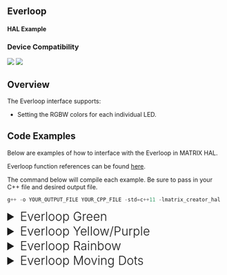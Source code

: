 <h2 style="padding-top:0">Everloop</h2>
<h4 style="padding-top:0">HAL Example</h4>

### Device Compatibility

<img class="creator-compatibility-icon" src="../../img/creator-icon.svg">
<img class="voice-compatibility-icon" src="../../img/voice-icon.svg">

## Overview

The Everloop interface supports:

- Setting the RGBW colors for each individual LED.

## Code Examples

Below are examples of how to interface with the Everloop in MATRIX HAL.

Everloop function references can be found [here](/matrix-hal/reference/everloop).

The command below will compile each example. Be sure to pass in your C++ file and desired output file.

```c++
g++ -o YOUR_OUTPUT_FILE YOUR_CPP_FILE -std=c++11 -lmatrix_creator_hal
```

<details markdown="1">
<summary style="font-size: 1.75rem; font-weight: 300;">Everloop Green</summary>
The following section shows how to set the Everloop to green. You can download this example <a href="https://github.com/matrix-io/matrix-hal-examples/blob/master/everloop/everloop_green.cpp" target="_blank">here</a>.

<h4 style="padding-top:0">Result</h4>

![](/matrix-hal/img/everloop_green.jpg)

<details markdown="1" open>
<summary style="font-size: 1.5rem; font-weight: 300;">Include Statements</summary>
To begin working with the Everloop you need to include these header files.

```c++
// System calls
#include <unistd.h>
// Input/output streams and functions
#include <iostream>

// Interfaces with Everloop
#include "matrix_hal/everloop.h"
// Holds data for Everloop
#include "matrix_hal/everloop_image.h"
// Communicates with MATRIX device
#include "matrix_hal/matrixio_bus.h"
```

</details>

<details markdown="1" open>
<summary style="font-size: 1.5rem; font-weight: 300;">Initial Setup</summary>
You'll then need to setup `MatrixIOBus` in order to communicate with the hardware on your MATRIX device.

```c++
int main() {
  // Create MatrixIOBus object for hardware communication
  matrix_hal::MatrixIOBus bus;
  // Initialize bus and exit program if error occurs
  if (!bus.Init()) return false;
```

</details>

<details markdown="1" open>
<summary style="font-size: 1.5rem; font-weight: 300;">Main Setup</summary>
Now we will create our `EverloopImage` and `Everloop` object and use it to set the Everloop to green for 10 seconds.

```c++
  // The following code is part of main()

  // Holds the number of LEDs on MATRIX device
  int ledCount = bus.MatrixLeds();
  // Create EverloopImage object, with size of ledCount
  matrix_hal::EverloopImage everloop_image(ledCount);
  // Create Everloop object
  matrix_hal::Everloop everloop;
  // Set everloop to use MatrixIOBus bus
  everloop.Setup(&bus);

  // For each led in everloop_image.leds, set led value
  for (matrix_hal::LedValue &led : everloop_image.leds) {
    led.red = 0;
    // Set green to 100
    led.green = 100;
    led.blue = 0;
    led.white = 0;
  }

  // Updates the Everloop on the MATRIX device
  everloop.Write(&everloop_image);

  // Output everloop status to console
  std::cout << "Everloop set to green for 10 seconds." << std::endl;
  
  for (int i = 0; i <= 10; i++) {
    // Output time remaining to console
    std::cout << "Time remaining (s) : " << 10 - i << std::endl;
    // Sleep for 1 second
    usleep(1000000);
  }

  // For each led in everloop_image.leds, set led value to 0
  for (matrix_hal::LedValue &led : everloop_image.leds) {
    // Turn off Everloop
    led.red = 0;
    led.green = 0;
    led.blue = 0;
    led.white = 0;
  }

  // Updates the Everloop on the MATRIX device
  everloop.Write(&everloop_image);

  return 0;
}
```

</details>

</details>

<details markdown="1">
<summary style="font-size: 1.75rem; font-weight: 300;">Everloop Yellow/Purple</summary>
The following section shows how to set the Everloop to yellow and purple (with color blending). You can download this example <a href="https://github.com/matrix-io/matrix-hal-examples/blob/master/everloop/everloop_yellow_purple.cpp" target="_blank">here</a>.

<h4 style="padding-top:0">Result</h4>

![](/matrix-hal/img/everloop_yellow_purple.jpg)

<details markdown="1" open>
<summary style="font-size: 1.5rem; font-weight: 300;">Include Statements</summary>
To begin working with the Everloop you need to include these header files.

```c++
// System calls
#include <unistd.h>
// Input/output streams and functions
#include <iostream>

// Interfaces with Everloop
#include "matrix_hal/everloop.h"
// Holds data for Everloop
#include "matrix_hal/everloop_image.h"
// Communicates with MATRIX device
#include "matrix_hal/matrixio_bus.h"
```

</details>

<details markdown="1" open>
<summary style="font-size: 1.5rem; font-weight: 300;">Initial Setup</summary>
You'll then need to setup `MatrixIOBus` in order to communicate with the hardware on your MATRIX device.

```c++
int main() {
  // Create MatrixIOBus object for hardware communication
  matrix_hal::MatrixIOBus bus;
  // Initialize bus and exit program if error occurs
  if (!bus.Init()) return false;
```

</details>

<details markdown="1" open>
<summary style="font-size: 1.5rem; font-weight: 300;">Main Setup</summary>
Now we will create our `EverloopImage` and `Everloop` object and use it to set the Everloop to yellow and purple for 10 seconds.

```c++
  // The following code is part of main()

  // Holds the number of LEDs on MATRIX device
  int ledCount = bus.MatrixLeds();
  // Create EverloopImage object, with size of ledCount
  matrix_hal::EverloopImage everloop_image(ledCount);
  // Create Everloop object
  matrix_hal::Everloop everloop;
  // Set everloop to use MatrixIOBus bus
  everloop.Setup(&bus);

  // For each led in everloop_image.leds, set led value
  for (int i = 0; i < everloop_image.leds.size(); i++) {
    // When remainder is zero set led to purple
    if (i % 2 == 0) {
      // Blending blue and red to make purple
      everloop_image.leds[i].blue = 40;
      everloop_image.leds[i].red = 40;
    }
    // Else set led to yellow
    else {
      // Blending green and red to make yellow
      everloop_image.leds[i].green = 40;
      everloop_image.leds[i].red = 60;
    }
  }

  // Updates the Everloop on the MATRIX device
  everloop.Write(&everloop_image);

  // Output everloop status to console
  std::cout << "Everloop set to yellow and purple for 10 seconds." << std::endl;

  for (int i = 0; i <= 10; i++) {
    // Output time remaining to console
    std::cout << "Time remaining (s) : " << 10 - i << std::endl;
    // Sleep for 1 second
    usleep(1000000);
  }

  // For each led in everloop_image.leds, set led value to 0
  for (matrix_hal::LedValue &led : everloop_image.leds) {
    // Turn off Everloop
    led.red = 0;
    led.green = 0;
    led.blue = 0;
    led.white = 0;
  }

  // Updates the Everloop on the MATRIX device
  everloop.Write(&everloop_image);

  return 0;
}
```

</details>

</details>

<details markdown="1">
<summary style="font-size: 1.75rem; font-weight: 300;">Everloop Rainbow</summary>
The following section shows how to set the Everloop to rainbow. You can download this example <a href="https://github.com/matrix-io/matrix-hal-examples/blob/master/everloop/everloop_rainbow.cpp" target="_blank">here</a>.

<h4 style="padding-top:0">Result</h4>

![](/matrix-hal/img/everloop_rainbow.gif)

<details markdown="1" open>
<summary style="font-size: 1.5rem; font-weight: 300;">Include Statements</summary>
To begin working with the Everloop you need to include these header files.

```c++
// System calls
#include <unistd.h>
// Input/output streams and functions
#include <iostream>
// Included for sin() function.
#include <cmath>

// Interfaces with Everloop
#include "matrix_hal/everloop.h"
// Holds data for Everloop
#include "matrix_hal/everloop_image.h"
// Communicates with MATRIX device
#include "matrix_hal/matrixio_bus.h"
```

</details>

<details markdown="1" open>
<summary style="font-size: 1.5rem; font-weight: 300;">Initial Setup</summary>
You'll then need to setup `MatrixIOBus` in order to communicate with the hardware on your MATRIX device.

```c++
int main() {
  // Create MatrixIOBus object for hardware communication
  matrix_hal::MatrixIOBus bus;
  // Initialize bus and exit program if error occurs
  if (!bus.Init()) return false;
```

</details>

<details markdown="1" open>
<summary style="font-size: 1.5rem; font-weight: 300;">Main Setup</summary>
Now we will create our `EverloopImage` and `Everloop` object and use it to set the Everloop to rainbow for 10 seconds.

```c++
  // The following code is part of main()

  // Holds the number of LEDs on MATRIX device
  int ledCount = bus.MatrixLeds();
  // Create EverloopImage object, with size of ledCount
  matrix_hal::EverloopImage everloop_image(ledCount);
  // Create Everloop object
  matrix_hal::Everloop everloop;
  // Set everloop to use MatrixIOBus bus
  everloop.Setup(&bus);

  // Variables used for sine wave rainbow logic
  float counter = 0;
  const float freq = 0.375;

  // 10 sec loop for rainbow effect 250*40000 microsec = 10 sec
  for (int i = 0; i <= 250; i++) {
    // For each led in everloop_image.leds, set led value
    for (matrix_hal::LedValue &led : everloop_image.leds) {
      // Sine waves 120 degrees out of phase for rainbow
      led.red =
          (std::sin(freq * counter + (M_PI / 180 * 240)) * 155 + 100) / 10;
      led.green =
          (std::sin(freq * counter + (M_PI / 180 * 120)) * 155 + 100) / 10;
      led.blue = (std::sin(freq * counter + 0) * 155 + 100) / 10;
      // If MATRIX Creator, increment by 0.51
      if (ledCount == 35) {
        counter = counter + 0.51;
      }
      // If MATRIX Voice, increment by 1.01
      if (ledCount == 18) {
        counter = counter + 1.01;
      }
    }

    // Updates the LEDs
    everloop.Write(&everloop_image);

    // If i is 0 (first run)
    if (i == 0) {
      // Output everloop status to console
      std::cout << "Everloop set to rainbow for 10 seconds." << std::endl;
    }
    // If i is cleanly divisible by 25
    if ((i % 25) == 0) {
      std::cout << "Time remaining (s) : " << 10 - (i / 25) << std::endl;
    }

    // Sleep for 40000 microseconds
    usleep(40000);
  }

  // Updates the Everloop on the MATRIX device
  everloop.Write(&everloop_image);

  // For each led in everloop_image.leds, set led value to 0
  for (matrix_hal::LedValue &led : everloop_image.leds) {
    // Turn off Everloop
    led.red = 0;
    led.green = 0;
    led.blue = 0;
    led.white = 0;
  }

  // Updates the Everloop on the MATRIX device
  everloop.Write(&everloop_image);

  return 0;
}
```

</details>

</details>

<details markdown="1">
<summary style="font-size: 1.75rem; font-weight: 300;">Everloop Moving Dots</summary>
The following section shows how to set the Everloop to moving dots. You can download this example <a href="https://github.com/matrix-io/matrix-hal-examples/blob/master/everloop/everloop_moving_dots.cpp" target="_blank">here</a>.

<h4 style="padding-top:0">Result</h4>

![](/matrix-hal/img/everloop_moving_dots.gif)

<details markdown="1" open>
<summary style="font-size: 1.5rem; font-weight: 300;">Include Statements</summary>
To begin working with the Everloop you need to include these header files.

```c++
// System calls
#include <unistd.h>
// Input/output streams and functions
#include <iostream>
// Included for sin() function.
#include <cmath>

// Interfaces with Everloop
#include "matrix_hal/everloop.h"
// Holds data for Everloop
#include "matrix_hal/everloop_image.h"
// Communicates with MATRIX device
#include "matrix_hal/matrixio_bus.h"
```

</details>

<details markdown="1" open>
<summary style="font-size: 1.5rem; font-weight: 300;">Initial Setup</summary>
You'll then need to setup `MatrixIOBus` in order to communicate with the hardware on your MATRIX device.

```c++
int main() {
  // Create MatrixIOBus object for hardware communication
  matrix_hal::MatrixIOBus bus;
  // Initialize bus and exit program if error occurs
  if (!bus.Init()) return false;
```

</details>

<details markdown="1" open>
<summary style="font-size: 1.5rem; font-weight: 300;">Main Setup</summary>
Now we will create our `EverloopImage` and `Everloop` object and use it to set the Everloop to moving dots for 10 seconds.

```c++
  // The following code is part of main()

  // Holds the number of LEDs on MATRIX device
  int ledCount = bus.MatrixLeds();
  // Create EverloopImage object, with size of ledCount
  matrix_hal::EverloopImage everloop_image(ledCount);
  // Create Everloop object
  matrix_hal::Everloop everloop;
  // Set everloop to use MatrixIOBus bus
  everloop.Setup(&bus);

  // Keeps track of location of moving dots
  long counter = 0;

  // 10 sec loop for rainbow effect 500*20000 microsec = 10 sec
  for (int i = 0; i <= 500; i++) {
    // For each led in everloop_image.leds, set led value to 0
    for (matrix_hal::LedValue &led : everloop_image.leds) {
      // Turn off Everloop
      led.red = 0;
      led.green = 0;
      led.blue = 0;
      led.white = 0;
    }

    // Set led color per led
    everloop_image.leds[(counter / 2) % everloop_image.leds.size()].red = 40;
    everloop_image.leds[(counter / 2) % everloop_image.leds.size()].blue = 40;
    everloop_image.leds[(counter / 7) % everloop_image.leds.size()].green = 60;
    everloop_image.leds[(counter / 11) % everloop_image.leds.size()].blue = 60;
    everloop_image
        .leds[everloop_image.leds.size() - 1 -
              (counter % everloop_image.leds.size())]
        .white = 20;

    // Updates the Everloop on the MATRIX device
    everloop.Write(&everloop_image);
    // Increment counter
    counter++;

    // If i is 0 (first run)
    if (i == 0) {
      // Output everloop status to console
      std::cout << "Everloop set to moving dots for 10 seconds." << std::endl;
    }
    // If i is cleanly divisible by 50
    if ((i % 50) == 0) {
      // Output time remaining to console
      std::cout << "Time remaining (s) : " << 10 - (i / 50) << std::endl;
    }

    // Sleep for 20000 microseconds
    usleep(20000);
  }

  // Updates the Everloop on the MATRIX device
  everloop.Write(&everloop_image);

  // For each led in everloop_image.leds, set led value to 0
  for (matrix_hal::LedValue &led : everloop_image.leds) {
    // Turn off Everloop
    led.red = 0;
    led.green = 0;
    led.blue = 0;
    led.white = 0;
  }

  // Updates the Everloop on the MATRIX device
  everloop.Write(&everloop_image);

  return 0;
}
```

</details>

</details>
